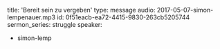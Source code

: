 title: 'Bereit sein zu vergeben'
type: message
audio: 2017-05-07-simon-lempenauer.mp3
id: 0f51eacb-ea72-4415-9830-263cb5205744
sermon_series: struggle
speaker:
  - simon-lemp
